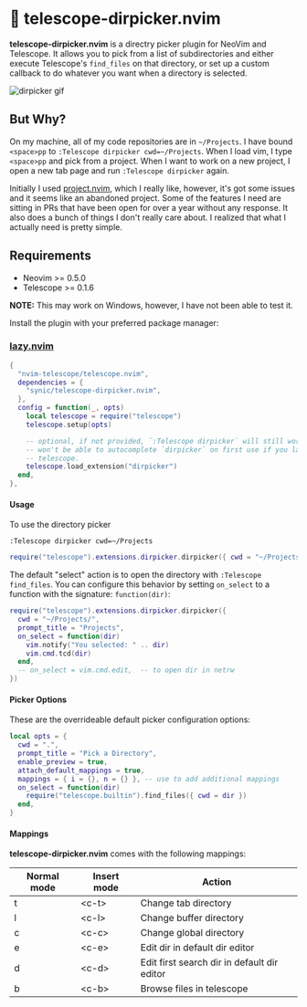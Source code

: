 # :file_folder: telescope-dirpicker.nvim

**telescope-dirpicker.nvim** is a directry picker plugin for NeoVim and Telescope.
It allows you to pick from a list of subdirectories and either execute
Telescope's `find_files` on that directory, or set up a custom callback to do
whatever you want when a directory is selected.

![dirpicker gif](https://github.com/synic/telescope-dirpicker.nvim/assets/30906/96d5b331-9c27-45e3-9073-9dfc25dd9de3)

## But Why?

On my machine, all of my code repositories are in `~/Projects`. I have bound
`<space>pp` to `:Telescope dirpicker cwd=~/Projects`. When I load vim, I type
`<space>pp` and pick from a project. When I want to work on a new project, I
open a new tab page and run `:Telescope dirpicker` again.

Initially I used [project.nvim](https://github.com/ahmedkhalf/project.nvim),
which I really like, however, it's got some issues and it seems like an
abandoned project. Some of the features I need are sitting in PRs that have
been open for over a year without any response. It also does a bunch of things
I don't really care about. I realized that what I actually need is pretty
simple.

## Requirements

- Neovim >= 0.5.0
- Telescope >= 0.1.6

**NOTE:** This may work on Windows, however, I have not been able to test it.

Install the plugin with your preferred package manager:

### [lazy.nvim](https://github.com/folke/lazy.nvim)

```lua
{
  "nvim-telescope/telescope.nvim",
  dependencies = {
    "synic/telescope-dirpicker.nvim",
  },
  config = function(_, opts)
    local telescope = require("telescope")
    telescope.setup(opts)

    -- optional, if not provided, `:Telescope dirpicker` will still work, you
    -- won't be able to autocomplete `dirpicker` on first use if you lazy load
    -- telescope.
    telescope.load_extension("dirpicker")
  end,
},
```

#### Usage

To use the directory picker

```vim
:Telescope dirpicker cwd=~/Projects
```

```lua
require("telescope").extensions.dirpicker.dirpicker({ cwd = "~/Projects/" })
```

The default "select" action is to open the directory with `:Telescope
find_files`. You can configure this behavior by setting `on_select`
to a function with the signature: `function(dir)`:

```lua
require("telescope").extensions.dirpicker.dirpicker({
  cwd = "~/Projects/",
  prompt_title = "Projects",
  on_select = function(dir)
    vim.notify("You selected: " .. dir)
    vim.cmd.tcd(dir)
  end,
  -- on_select = vim.cmd.edit,  -- to open dir in netrw
})
```

#### Picker Options

These are the overrideable default picker configuration options:

```lua
local opts = {
  cwd = ".",
  prompt_title = "Pick a Directory",
  enable_preview = true,
  attach_default_mappings = true,
  mappings = { i = {}, n = {} }, -- use to add additional mappings
  on_select = function(dir)
    require("telescope.builtin").find_files({ cwd = dir })
  end,
}
```

#### Mappings

**telescope-dirpicker.nvim** comes with the following mappings:

| Normal mode | Insert mode | Action                                       |
| ----------- | ----------- | -------------------------------------------- |
| t           | \<c-t\>     | Change tab directory                         |
| l           | \<c-l\>     | Change buffer directory                      |
| c           | \<c-c\>     | Change global directory                      |
| e           | \<c-e\>     | Edit dir in default dir editor               |
| d           | \<c-d\>     | Edit first search dir in default dir editor  |
| b           | \<c-b\>     | Browse files in telescope                    |
